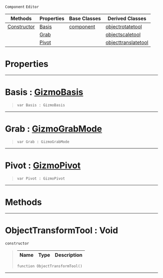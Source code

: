  `Component` `Editor`



|Methods|Properties|Base Classes|Derived Classes|
|---|---|---|---|
|[ Constructor](https://github.com/PlasmaEngine/PlasmaDocs/tree/master/docs/C%2B%2B/code_reference/class_reference/objecttransformtool.markdown#objecttransformtool-void)|[ Basis](https://github.com/PlasmaEngine/PlasmaDocs/tree/master/docs/C%2B%2B/code_reference/class_reference/objecttransformtool.markdown#basis-plasma-engine-docume)|[component](https://github.com/PlasmaEngine/PlasmaDocs/tree/master/docs/C%2B%2B/code_reference/class_reference/component.markdown)|[objectrotatetool](https://github.com/PlasmaEngine/PlasmaDocs/tree/master/docs/C%2B%2B/code_reference/class_reference/objectrotatetool.markdown)|
| |[ Grab](https://github.com/PlasmaEngine/PlasmaDocs/tree/master/docs/C%2B%2B/code_reference/class_reference/objecttransformtool.markdown#grab-plasma-engine-documen)| |[objectscaletool](https://github.com/PlasmaEngine/PlasmaDocs/tree/master/docs/C%2B%2B/code_reference/class_reference/objectscaletool.markdown)|
| |[ Pivot](https://github.com/PlasmaEngine/PlasmaDocs/tree/master/docs/C%2B%2B/code_reference/class_reference/objecttransformtool.markdown#pivot-plasma-engine-docume)| |[objecttranslatetool](https://github.com/PlasmaEngine/PlasmaDocs/tree/master/docs/C%2B%2B/code_reference/class_reference/objecttranslatetool.markdown)|


 #  Properties


---  
 #  Basis : [GizmoBasis](https://github.com/PlasmaEngine/PlasmaDocs/tree/master/docs/C%2B%2B/code_reference/enum_reference.markdown#gizmobasis)

> 
> ``` lang=cpp, name=Lightning
> var Basis : GizmoBasis


---  
 #  Grab : [GizmoGrabMode](https://github.com/PlasmaEngine/PlasmaDocs/tree/master/docs/C%2B%2B/code_reference/enum_reference.markdown#gizmograbmode)

> 
> ``` lang=cpp, name=Lightning
> var Grab : GizmoGrabMode


---  
 #  Pivot : [GizmoPivot](https://github.com/PlasmaEngine/PlasmaDocs/tree/master/docs/C%2B%2B/code_reference/enum_reference.markdown#gizmopivot)

> 
> ``` lang=cpp, name=Lightning
> var Pivot : GizmoPivot


---  
 #  Methods


---  
 #  ObjectTransformTool : Void

 `constructor`

> 
> |Name|Type|Description|
> |---|---|---|
> ``` lang=cpp, name=Lightning
> function ObjectTransformTool()
> ``` 


---  
 

 